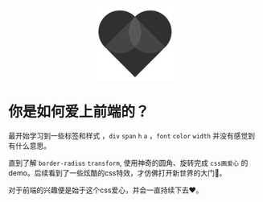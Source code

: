 <div align="center">
  <img src="./public/me-heart.png" width="160" />
</div>

# 你是如何爱上前端的？

最开始学习到一些标签和样式 ，`div` `span` `h` `a` ，`font` `color` `width` 并没有感觉到有什么意思。

直到了解 `border-radius` `transform`, 使用神奇的圆角、旋转完成 `css画爱心` 的demo。后续看到了一些炫酷的css特效，才仿佛打开新世界的大门🌈。

对于前端的兴趣便是始于这个css爱心，并会一直持续下去❤。